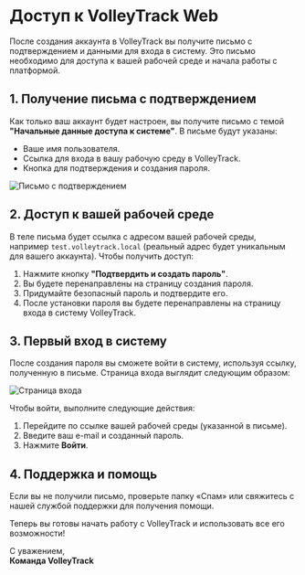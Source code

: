 # Доступ к VolleyTrack Web

После создания аккаунта в VolleyTrack вы получите письмо с подтверждением и данными для входа в систему. Это письмо необходимо для доступа к вашей рабочей среде и начала работы с платформой.

## 1. Получение письма с подтверждением

Как только ваш аккаунт будет настроен, вы получите письмо с темой **"Начальные данные доступа к системе"**. В письме будут указаны:

- Ваше имя пользователя.
- Ссылка для входа в вашу рабочую среду в VolleyTrack.
- Кнопка для подтверждения и создания пароля.

![Письмо с подтверждением](./images/email-confirmation.png)

## 2. Доступ к вашей рабочей среде

В теле письма будет ссылка с адресом вашей рабочей среды, например `test.volleytrack.local` (реальный адрес будет уникальным для вашего аккаунта). Чтобы получить доступ:

1. Нажмите кнопку **"Подтвердить и создать пароль"**.
2. Вы будете перенаправлены на страницу создания пароля.
3. Придумайте безопасный пароль и подтвердите его.
4. После установки пароля вы будете перенаправлены на страницу входа в систему VolleyTrack.

## 3. Первый вход в систему

После создания пароля вы сможете войти в систему, используя ссылку, полученную в письме. Страница входа выглядит следующим образом:

![Страница входа](/images/login.png)

Чтобы войти, выполните следующие действия:

1. Перейдите по ссылке вашей рабочей среды (указанной в письме).
2. Введите ваш e-mail и созданный пароль.
3. Нажмите **Войти**.

## 4. Поддержка и помощь

Если вы не получили письмо, проверьте папку «Спам» или свяжитесь с нашей службой поддержки для получения помощи.

Теперь вы готовы начать работу с VolleyTrack и использовать все его возможности!

С уважением,  
**Команда VolleyTrack**
